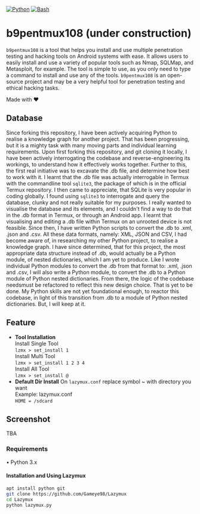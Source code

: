 [![Python](https://img.shields.io/badge/language-Python%203-blue.svg)](https://www.python.org)
[![Bash](https://img.shields.io/badge/language-Bash-blue.svg)](https://www.gnu.org/software/bash/)

# b9pentmux108 (under construction)
`b9pentmux108` is a tool that helps you install and use multiple penetration testing and hacking tools on Android systems with ease. It allows users to easily install and use a variety of popular tools such as Nmap, SQLMap, and Metasploit, for example. The tool is simple to use, as you only need to type a command to install and use any of the tools. `b9pentmux108` is an open-source project and may be a very helpful tool for penetration testing and ethical hacking tasks.

Made with ❤️

## Database
Since forking this repository, I have been actively acquiring Python to realise a knowledge graph for 
another project. That has been progressing, but it is a mighty task with many moving parts and individual 
learning requirements. Upon first forking this repository, and git cloning it locally, I have
been actively interrogating the codebase and reverse-engineering its workings, to understand how it
effectively works together. Further to this, the first real initiative was to excavate the .db file, 
and determine how best to work with it. I learnt that the .db file was actually interrogable in Termux
with the commandline tool `sqlite3`, the package of which is in the official Termux repository. I then
came to appreciate, that SQLite is very popular in coding globally. I found using `sqlite3` to 
interrogate and query the database, clunky and not really suitable for my purposes. I really wanted to 
visualise the database and its elements, and I couldn't find a way to do that in the .db format in 
Termux, or through an Android app. I learnt that visualising and editing a .db file within Termux on
an unrooted device is not feasible. Since then, I have written Python scripts to convert the .db to 
.xml, .json and .csv. All these data formats, namely: XML, JSON and CSV, I had become aware of, in 
researching my other Python project, to realise a knowledge graph. I have since determined, that for 
this project, the most appropriate data structure instead of .db, would actually be a Python module,
of nested dictionaries, which I am yet to produce. Like I wrote individual Python modules to 
convert the .db from that format to: .xml, .json and .csv, I will also write a Python module, to
convert the .db to a Python module of Python nested dictionaries. From there, the logic of the 
codebase needsmust be refactored to reflect this new design choice. That is yet to be done. My 
Python skills are not yet foundational enough, to reactor this codebase, in light of this 
transition from .db to a module of Python nested dictionaries. But, I will keep at it.


## Feature
- **Tool Installation**  
Install Single Tool  
`lzmx > set_install 1`  
Install Multi Tool  
`lzmx > set_install 1 2 3 4`  
Install All Tool  
`lzmx > set_install @`  
- **Default Dir Install**
On `lazymux.conf` replace symbol ~ with directory you want  
Example: lazymux.conf  
`HOME = /sdcard`


## Screenshot
TBA

### Requirements
• Python 3.x

#### Installation and Using Lazymux
```bash
apt install python git
git clone https://github.com/Gameye98/Lazymux
cd Lazymux
python lazymux.py
```
